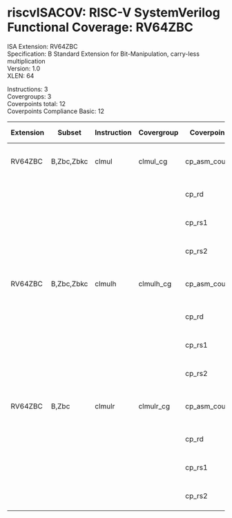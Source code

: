 # riscvISACOV: RISC-V SystemVerilog Functional Coverage: RV64ZBC

ISA Extension: RV64ZBC  
Specification: B Standard Extension for Bit-Manipulation, carry-less multiplication  
Version:       1.0  
XLEN:          64  

Instructions:  3  
Covergroups:   3  
Coverpoints total:   12  
Coverpoints Compliance Basic:  12  

| Extension | Subset | Instruction| Covergroup | Coverpoint     | Coverpoint Description | Coverpoint Level  |
| ----------| ------ | ---------- | ---------- | -------------- | ---------------------- | ----------------- |
| RV64ZBC               |     B,Zbc,Zbkc |      clmul |    clmul_cg | cp_asm_count | Number of times instruction is executed | Compliance Basic
|                       |                |            |             |       cp_rd | RD (GPR) register assignment | Compliance Basic
|                       |                |            |             |      cp_rs1 | RS1 (GPR) register assignment | Compliance Basic
|                       |                |            |             |      cp_rs2 | RS2 (GPR) register assignment | Compliance Basic
| RV64ZBC               |     B,Zbc,Zbkc |     clmulh |   clmulh_cg | cp_asm_count | Number of times instruction is executed | Compliance Basic
|                       |                |            |             |       cp_rd | RD (GPR) register assignment | Compliance Basic
|                       |                |            |             |      cp_rs1 | RS1 (GPR) register assignment | Compliance Basic
|                       |                |            |             |      cp_rs2 | RS2 (GPR) register assignment | Compliance Basic
| RV64ZBC               |          B,Zbc |     clmulr |   clmulr_cg | cp_asm_count | Number of times instruction is executed | Compliance Basic
|                       |                |            |             |       cp_rd | RD (GPR) register assignment | Compliance Basic
|                       |                |            |             |      cp_rs1 | RS1 (GPR) register assignment | Compliance Basic
|                       |                |            |             |      cp_rs2 | RS2 (GPR) register assignment | Compliance Basic


